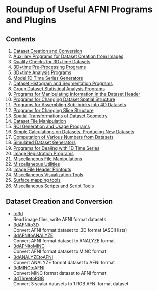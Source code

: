 # Roundup of Useful AFNI Programs and Plugins

## Contents
  1. [Dataset Creation and Conversion](#1)
  2. [Auxiliary Programs for Dataset Creation from Images](#2)
  3. [Quality Checks for 3D+time Datasets](#3)
  4. [3D+time Pre-Processing Programs](#4)
  5. [3D+time Analysis Programs](#5)
  6. [Model 1D Time Series Generators](#6)
  7. [Dataset Histogram and Segmentation Programs](#7)
  8. [Group Dataset Statistical Analysis Programs](#8)
  9. [Programs for Manipulating Information in the Dataset Header](#9)
  10. [Programs for Changing Dataset Spatial Structure](#10)
  11. [Programs for Assembling Sub-bricks into 4D Datasets](#11)
  12. [Programs for Changing Slice Structure](#12)
  13. [Spatial Transformations of Dataset Geometry](#13)
  14. [Dataset File Manipulation](#14)
  15. [ROI Generation and Usage Programs](#15)
  16. [Simple Calculations on Datasets, Producing New Datasets](#16)
  17. [Computation of Various Numbers from Datasets](#17)
  18. [Simulated Dataset Generators](#18)
  19. [Programs for Dealing with 1D Time Series](#19)
  20. [Image Registration Programs](#20)
  21. [Miscellaneous File Manipulations](#21)
  22. [Miscellaneous Utilities](#22)
  23. [Image File Header Printouts](#23)
  24. [Miscellaneous Visualization Tools](#24)
  25. [Surface mapping tools](#25)
  26. [Miscellaneous Scripts and Script Tools](#26)
  
<a name='1'></a>
## Dataset Creation and Conversion
  - [to3d](http://afni.nimh.nih.gov/pub/dist/doc/program_help/to3d.html)<br>
    Read image files, write AFNI format datasets
  - [3dAFNIto3D](http://afni.nimh.nih.gov/pub/dist/doc/program_help/3dAFNIto3D.html)<br>
    Convert AFNI format dataset to .3D format (ASCII lists)
  - [3dAFNItoANALYZE](http://afni.nimh.nih.gov/pub/dist/doc/program_help/3dAFNItoANALYZE.html)<br>
    Convert AFNI format dataset to ANALYZE format
  - [3dAFNItoMINC](http://afni.nimh.nih.gov/pub/dist/doc/program_help/3dAFNItoMINC.html)<br>
    Convert AFNI format dataset to MINC format
  - [3dANALYZEtoAFNI](http://afni.nimh.nih.gov/pub/dist/doc/program_help/3dANALYZEtoAFNI.html)<br>
    Convert ANALYZE format dataset to AFNI format
  - [3dMINCtoAFNI](http://afni.nimh.nih.gov/pub/dist/doc/program_help/3dMINCtoAFNI.html)<br>
    Convert MINC format dataset to AFNI format
  - [3dThreetoRGB](http://afni.nimh.nih.gov/pub/dist/doc/program_help/3dThreetoRGB.html)<br>
    Convert 3 scalar datasets to 1 RGB AFNI format dataset

